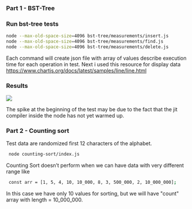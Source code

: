 ### Part 1 - BST-Tree

### Run bst-tree  tests
```bash
node --max-old-space-size=4096 bst-tree/measurements/insert.js
node --max-old-space-size=4096 bst-tree/measurements/find.js
node --max-old-space-size=4096 bst-tree/measurements/delete.js
```

Each command will create json file with array of values describe execution time for each operation in test.
Next i used this resource for display data https://www.chartjs.org/docs/latest/samples/line/line.html
### Results

<p><img src="results/bst-rb-tree-operations-result.png"></p>

<p>The spike at the beginning of the test may be due to the fact that the jit compiler inside the node has not yet warmed up. </p>

### Part 2 - Counting sort

Test data are randomized first 12 characters of the alphabet.
```bash
 node counting-sort/index.js 
```

Counting Sort doesn’t perform when we can have data with very different range like
```bash
 const arr = [1, 5, 4, 10, 10_000, 8, 3, 500_000, 2, 10_000_000];
```

In this case we have only 10 values for sorting, but we will have "count" array with length = 10_000_000.